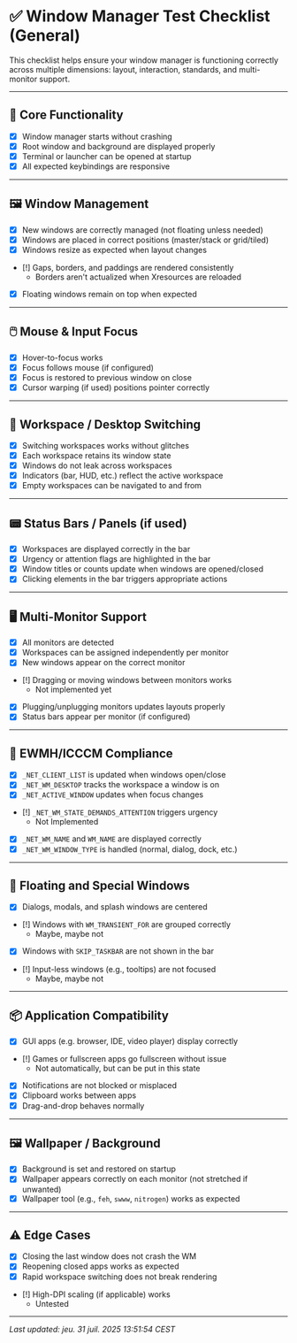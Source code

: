 # ✅ Window Manager Test Checklist (General)

This checklist helps ensure your window manager is functioning correctly across multiple dimensions: layout, interaction, standards, and multi-monitor support.

---

## 🧱 Core Functionality

- [X] Window manager starts without crashing
- [X] Root window and background are displayed properly
- [X] Terminal or launcher can be opened at startup
- [X] All expected keybindings are responsive

---

## 🖼️ Window Management

- [X] New windows are correctly managed (not floating unless needed)
- [X] Windows are placed in correct positions (master/stack or grid/tiled)
- [X] Windows resize as expected when layout changes
- [!] Gaps, borders, and paddings are rendered consistently
    - Borders aren't actualized when Xresources are reloaded
- [X] Floating windows remain on top when expected

---

## 🖱️ Mouse & Input Focus

- [X] Hover-to-focus works
- [X] Focus follows mouse (if configured)
- [X] Focus is restored to previous window on close
- [X] Cursor warping (if used) positions pointer correctly

---

## 🔁 Workspace / Desktop Switching

- [X] Switching workspaces works without glitches
- [X] Each workspace retains its window state
- [X] Windows do not leak across workspaces
- [X] Indicators (bar, HUD, etc.) reflect the active workspace
- [X] Empty workspaces can be navigated to and from

---

## 📟 Status Bars / Panels (if used)

- [X] Workspaces are displayed correctly in the bar
- [X] Urgency or attention flags are highlighted in the bar
- [X] Window titles or counts update when windows are opened/closed
- [X] Clicking elements in the bar triggers appropriate actions

---

## 🖥️ Multi-Monitor Support

- [X] All monitors are detected
- [X] Workspaces can be assigned independently per monitor
- [X] New windows appear on the correct monitor
- [!] Dragging or moving windows between monitors works
    - Not implemented yet
- [X] Plugging/unplugging monitors updates layouts properly
- [X] Status bars appear per monitor (if configured)

---

## 🧠 EWMH/ICCCM Compliance

- [X] `_NET_CLIENT_LIST` is updated when windows open/close
- [X] `_NET_WM_DESKTOP` tracks the workspace a window is on
- [X] `_NET_ACTIVE_WINDOW` updates when focus changes
- [!] `_NET_WM_STATE_DEMANDS_ATTENTION` triggers urgency
    - Not Implemented
- [X] `_NET_WM_NAME` and `WM_NAME` are displayed correctly
- [X] `_NET_WM_WINDOW_TYPE` is handled (normal, dialog, dock, etc.)

---

## 🔐 Floating and Special Windows

- [X] Dialogs, modals, and splash windows are centered
- [!] Windows with `WM_TRANSIENT_FOR` are grouped correctly
    - Maybe, maybe not
- [X] Windows with `SKIP_TASKBAR` are not shown in the bar
- [!] Input-less windows (e.g., tooltips) are not focused
    - Maybe, maybe not

---

## 📦 Application Compatibility

- [X] GUI apps (e.g. browser, IDE, video player) display correctly
- [!] Games or fullscreen apps go fullscreen without issue
    - Not automatically, but can be put in this state
- [X] Notifications are not blocked or misplaced
- [X] Clipboard works between apps
- [X] Drag-and-drop behaves normally

---

## 🖼️ Wallpaper / Background

- [X] Background is set and restored on startup
- [X] Wallpaper appears correctly on each monitor (not stretched if unwanted)
- [X] Wallpaper tool (e.g., `feh`, `swww`, `nitrogen`) works as expected

---

## ⚠️ Edge Cases

- [X] Closing the last window does not crash the WM
- [X] Reopening closed apps works as expected
- [X] Rapid workspace switching does not break rendering
- [!] High-DPI scaling (if applicable) works
    - Untested

---

_Last updated: jeu. 31 juil. 2025 13:51:54 CEST_
